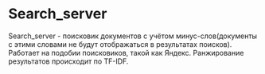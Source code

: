 # Search_server

Search_server - поисковик документов с учётом минус-слов(документы с этими словами не будут отображаться в результатах поисков). Работает на подобии поисковиков, такой как Яндекс. Ранжирование результатов происходит по TF-IDF.
